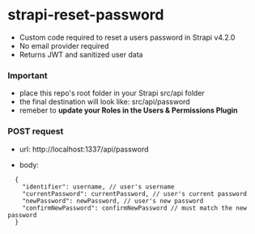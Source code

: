# strapi-reset-password
- Custom code required to reset a users password in Strapi v4.2.0
- No email provider required
- Returns JWT and sanitized user data

### Important
- place this repo's root folder in your Strapi src/api folder
- the final destination will look like: src/api/password
- remeber to **update your Roles in the Users & Permissions Plugin**

### POST request

- url: http://localhost:1337/api/password

- body: 
```
  {
    "identifier": username, // user's username
    "currentPassword": currentPassword, // user's current password
    "newPassword": newPassword, // user's new password
    "confirmNewPassword": confirmNewPassword // must match the new password
  }
 ```

